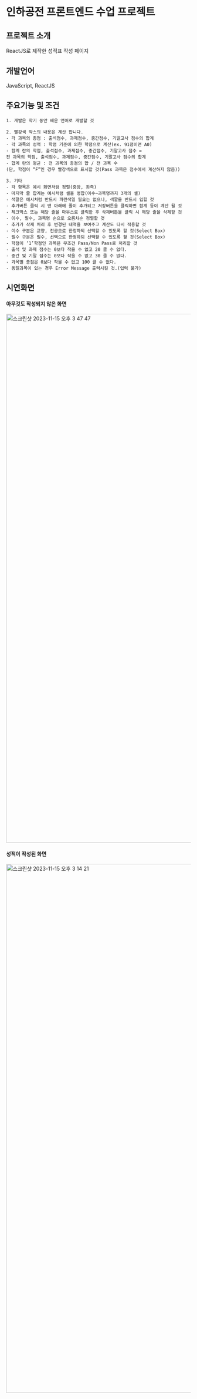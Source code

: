 # 인하공전 프론트엔드 수업 프로젝트

## 프로젝트 소개
ReactJS로 제작한 성적표 작성 페이지

## 개발언어
JavaScript, ReactJS

## 주요기능 및 조건
```
1. 개발은 학기 동안 배운 언어로 개발할 것

2. 빨강색 박스의 내용은 계산 합니다.
- 각 과목의 총점 : 출석점수, 과제점수, 중간점수, 기말고사 점수의 합계
- 각 과목의 성적 : 학점 기준에 의한 학점으로 계산(ex. 91점이면 A0)
- 합계 란의 학점, 출석점수, 과제점수, 중간점수, 기말고사 점수 =
전 과목의 학점, 출석점수, 과제점수, 중간점수, 기말고사 점수의 합계
- 합계 란의 평균 : 전 과목의 총점의 합 / 전 과목 수
(단, 학점이 “F”인 경우 빨강색으로 표시할 것(Pass 과목은 점수에서 계산하지 않음))

3. 기타
- 각 항목은 예시 화면처럼 정렬(중앙, 좌측)
- 마지막 줄 합계는 예시처럼 셀을 병합(이수~과목명까지 3개의 셀)
- 색깔은 예시처럼 반드시 파란색일 필요는 없으나, 색깔을 반드시 입힐 것
- 추가버튼 클릭 시 맨 아래에 줄이 추가되고 저장버튼을 클릭하면 합계 등이 계산 될 것
- 체크박스 또는 해당 줄을 마우스로 클릭한 후 삭제버튼을 클릭 시 해당 줄을 삭제할 것
- 이수, 필수, 과목명 순으로 오름차순 정렬할 것
- 추가가 삭제 처리 후 변경된 내역을 보여주고 계산도 다시 적용할 것
- 이수 구분은 교양, 전공으로 한정하되 선택할 수 있도록 할 것(Select Box)
- 필수 구분은 필수, 선택으로 한정하되 선택할 수 있도록 할 것(Select Box)
- 학점이 ‘1’학점인 과목은 무조건 Pass/Non Pass로 처리할 것
- 출석 및 과제 점수는 0보다 작을 수 없고 20 클 수 없다.
- 중간 및 기말 점수는 0보다 작을 수 없고 30 클 수 없다.
- 과목별 총점은 0보다 작을 수 없고 100 클 수 없다.
- 동일과목이 있는 경우 Error Message 출력시킬 것.(입력 불가)
```

## 시연화면

#### 아무것도 작성되지 않은 화면
<img width="1440" alt="스크린샷 2023-11-15 오후 3 47 47" src="https://github.com/JiminGod/Inhatc_FE_Practice/assets/129360388/4a2c953b-b56c-4c12-b9c5-942fd7e3ce6e">

#### 성적이 작성된 화면
<img width="1440" alt="스크린샷 2023-11-15 오후 3 14 21" src="https://github.com/JiminGod/Inhatc_FE_Practice/assets/129360388/7afac947-339a-4fb2-9255-5e4047537d92">
